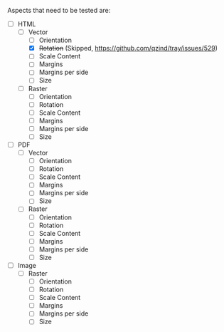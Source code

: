Aspects that need to be tested are:

- [ ] HTML
    - [ ] Vector
        - [ ] Orientation
        - [x] ~~Rotation~~ (Skipped, https://github.com/qzind/tray/issues/529)
        - [ ] Scale Content
        - [ ] Margins
        - [ ] Margins per side
        - [ ] Size
    - [ ] Raster
        - [ ] Orientation
        - [ ] Rotation
        - [ ] Scale Content
        - [ ] Margins
        - [ ] Margins per side
        - [ ] Size

- [ ] PDF
    - [ ] Vector
        - [ ] Orientation
        - [ ] Rotation
        - [ ] Scale Content
        - [ ] Margins
        - [ ] Margins per side
        - [ ] Size
    - [ ] Raster
        - [ ] Orientation
        - [ ] Rotation
        - [ ] Scale Content
        - [ ] Margins
        - [ ] Margins per side
        - [ ] Size

- [ ] Image
    - [ ] Raster
        - [ ] Orientation
        - [ ] Rotation
        - [ ] Scale Content
        - [ ] Margins
        - [ ] Margins per side
        - [ ] Size

